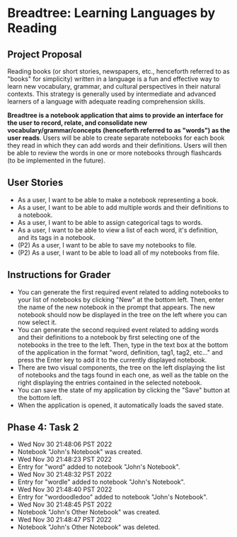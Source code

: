 # Breadtree: Learning Languages by Reading

## Project Proposal
Reading books (or short stories, newspapers, etc.,
henceforth referred to as "books" for simplicity)
written in a language is a fun and effective way to learn
new vocabulary, grammar, and cultural perspectives in their
natural contexts. This strategy is generally used by intermediate and
advanced learners of a language with adequate reading comprehension
skills.

**Breadtree is a notebook application that aims to provide an interface
for the user to record, relate, and consolidate new
vocabulary/grammar/concepts (henceforth referred to as "words") as the user reads**. 
Users will be able to create separate notebooks for each book they read in which they
can add words and their definitions. Users will then be able to review the words
in one or more notebooks through flashcards (to be implemented in the future).


## User Stories
- As a user, I want to be able to make a notebook representing a book.
- As a user, I want to be able to add multiple words and their definitions to a notebook.
- As a user, I want to be able to assign categorical tags to words.
- As a user, I want to be able to view a list of each word, it's definition, and its tags
in a notebook.
- (P2) As a user, I want to be able to save my notebooks to file.
- (P2) As a user, I want to be able to load all of my notebooks from file.

## Instructions for Grader
- You can generate the first required event related to adding notebooks to your list of
notebooks by clicking "New" at the bottom left. Then, enter the name of the new notebook
in the prompt that appears. The new notebook should now be displayed in the tree on the
left where you can now select it.
- You can generate the second required event related to adding words and their definitions
to a notebook by first selecting one of the notebooks in the tree to the left. Then, type in
the text box at the bottom of the application in the format "word, definition, tag1, tag2, etc..."
and press the Enter key to add it to the currently displayed notebook.
- There are two visual components, the tree on the left displaying the list of notebooks
and the tags found in each one, as well as the table on the right displaying the entries
contained in the selected notebook.
- You can save the state of my application by clicking the "Save" button at the bottom left.
- When the application is opened, it automatically loads the saved state.

## Phase 4: Task 2
- Wed Nov 30 21:48:06 PST 2022
- Notebook "John's Notebook" was created.
- Wed Nov 30 21:48:23 PST 2022
- Entry for "word" added to notebook "John's Notebook".
- Wed Nov 30 21:48:32 PST 2022
- Entry for "wordle" added to notebook "John's Notebook".
- Wed Nov 30 21:48:40 PST 2022
- Entry for "wordoodledoo" added to notebook "John's Notebook".
- Wed Nov 30 21:48:45 PST 2022
- Notebook "John's Other Notebook" was created.
- Wed Nov 30 21:48:47 PST 2022
- Notebook "John's Other Notebook" was deleted.